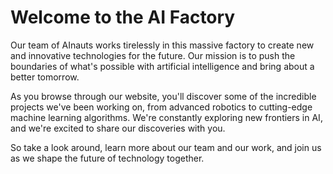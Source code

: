 <!--
Write me markdown content of website with wallpaper:

"A team of AInauts working tirelessly in a massive AI factory, creating new and innovative technologies for the future."

The header of the page should not be copy of the text but rather a real content of the website which is using this wallpaper.
-->

<!--font:Poppins-->

# Welcome to the AI Factory

Our team of AInauts works tirelessly in this massive factory to create new and innovative technologies for the future. Our mission is to push the boundaries of what's possible with artificial intelligence and bring about a better tomorrow.

As you browse through our website, you'll discover some of the incredible projects we've been working on, from advanced robotics to cutting-edge machine learning algorithms. We're constantly exploring new frontiers in AI, and we're excited to share our discoveries with you.

So take a look around, learn more about our team and our work, and join us as we shape the future of technology together.
